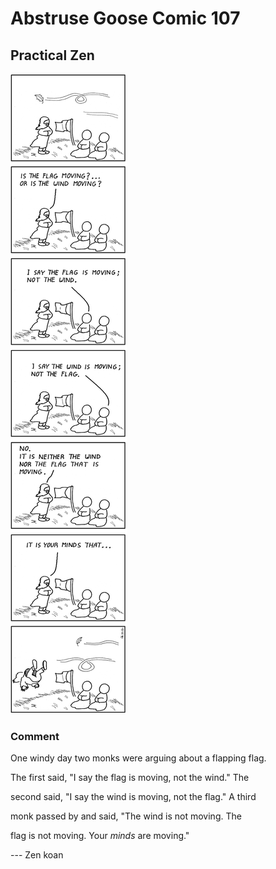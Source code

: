 # Abstruse Goose Comic 107
## Practical Zen

![image](practical_zen.png)
### Comment
One windy day two monks were arguing about a flapping flag.

The first said, "I say the flag is moving, not the wind."  The

second said, "I say the wind is moving, not the flag."  A third

monk passed by and said, "The wind is not moving.  The

flag is not moving.  Your <em>minds</em> are moving."



--- Zen koan

